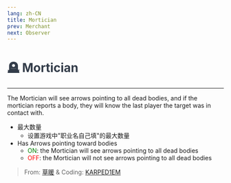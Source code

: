 ```yaml
---
lang: zh-CN
title: Mortician
prev: Merchant
next: Observer
---
```


# <font color="#333c49">🪦 <b>Mortician</b></font> <Badge text="Support" type="tip" vertical="middle"/>

***

The Mortician will see arrows pointing to all dead bodies, and if the mortician reports a body, they will know the last player the target was in contact with.

- 最大数量
  - 设置游戏中"职业名自己填"的最大数量
- Has Arrows pointing toward bodies
  - <font color=green>ON</font>: the Mortician will see arrows pointing to all dead bodies
  - <font color=red>OFF</font>: the Mortician will not see arrows pointing to all dead bodies

> From: [草暖](https://b23.tv/kTnVK2c) & Coding: [KARPED1EM](https://github.com/KARPED1EM)
